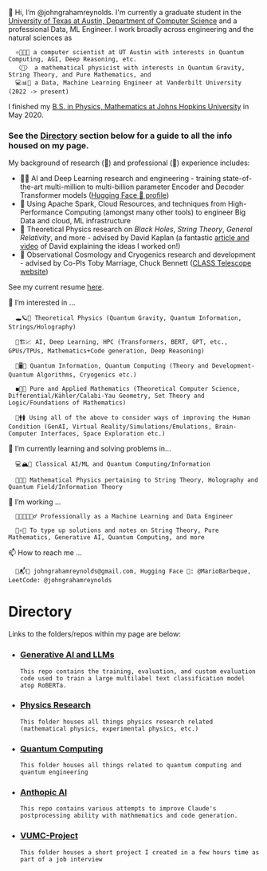 👋 Hi, I’m @johngrahamreynolds. I'm currently a graduate student in the [University of Texas at Austin, Department of Computer Science](https://www.cs.utexas.edu/) and a professional Data, ML Engineer. I work broadly across engineering and the natural sciences as

      ⚛️👨‍💻🧠 a computer scientist at UT Austin with interests in Quantum Computing, AGI, Deep Reasoning, etc.
      〈🌌〉 a mathematical physicist with interests in Quantum Gravity, String Theory, and Pure Mathematics, and
      💻📊📐 a Data, Machine Learning Engineer at Vanderbilt University (2022 -> present)

I finished my <ins>B.S. in Physics, Mathematics at Johns Hopkins University</ins> in May 2020.

### See the <ins>Directory</ins> section below for a guide to all the info housed on my page.

My background of research (📖) and professional (🔩) experience includes:

- 🔩📖 AI and Deep Learning research and engineering - training state-of-the-art multi-million to multi-billion parameter Encoder and Decoder Transformer models ([Hugging Face 🤗 profile](https://huggingface.co/MarioBarbeque))
- 🔩 Using Apache Spark, Cloud Resources, and techniques from High-Performance Computing (amongst many other tools) to engineer Big Data and cloud, ML infrastructure
- 📖 Theoretical Physics research on *Black Holes*, *String Theory*, *General Relativity*, and more - advised by David Kaplan (a fantastic [article and video](https://www.quantamagazine.org/wormhole-entanglement-and-the-firewall-paradox-20150424/) of David explaining the ideas I worked on!)
- 📖 Observational Cosmology and Cryogenics research and development - advised by Co-PIs Toby Marriage, Chuck Bennett ([CLASS Telescope website](https://sites.krieger.jhu.edu/class/))

See my current resume [here](https://github.com/johngrahamreynolds/Resume/blob/main/ReynoldsAIResume2025.pdf).
      
👀 I’m interested in ... 

      🕳🪐🔮 Theoretical Physics (Quantum Gravity, Quantum Information, Strings/Holography)

      🤖🏗📈 AI, Deep Learning, HPC (Transformers, BERT, GPT, etc., GPUs/TPUs, Mathematics+Code generation, Deep Reasoning)
      
      🔬🖥🤏 Quantum Information, Quantum Computing (Theory and Development- Quantum Algorithms, Cryogenics etc.)

      ◼️🧮➗ Pure and Applied Mathematics (Theoretical Computer Science, Differential/Kähler/Calabi-Yau Geometry, Set Theory and Logic/Foundations of Mathematics)
      
      🧪🚹🚺 Using all of the above to consider ways of improving the Human Condition (GenAI, Virtual Reality/Simulations/Emulations, Brain-Computer Interfaces, Space Exploration etc.)
      
🌱 I’m currently learning and solving problems in...

      💻🏔🧠 Classical AI/ML and Quantum Computing/Information
     
      👾🚀🔀 Mathematical Physics pertaining to String Theory, Holography and Quantum Field/Information Theory
     
🏧 I’m working ...

      👨‍💻👨‍🔬👷‍♂️ Professionally as a Machine Learning and Data Engineer
      
      🧵⚛️📓 To type up solutions and notes on String Theory, Pure Mathematics, Generative AI, Quantum Computing, and more

📫 How to reach me ...
      
      📩📬📧 johngrahamreynolds@gmail.com, Hugging Face 🤗: @MarioBarbeque, LeetCode: @johngrahamreynolds

# Directory

Links to the folders/repos within my page are below: 

- ### [Generative AI and LLMs](https://github.com/johngrahamreynolds/RoBERTa-base-DReiFT)
      This repo contains the training, evaluation, and custom evaluation code used to train a large multilabel text classification model atop RoBERTa.

- ### [Physics Research](https://github.com/johngrahamreynolds/Physics)
      This folder houses all things physics research related (mathematical physics, experimental physics, etc.)

- ### [Quantum Computing](https://github.com/johngrahamreynolds/QuantumComputing)
      This folder houses all things related to quantum computing and quantum engineering

- ### [Anthopic AI](https://github.com/johngrahamreynolds/Anthropic)
      This repo contains various attempts to improve Claude's postprocessing ability with mathmematics and code generation.

- ### [VUMC-Project](https://github.com/johngrahamreynolds/VUMC-Project)
      This folder houses a short project I created in a few hours time as part of a job interview

